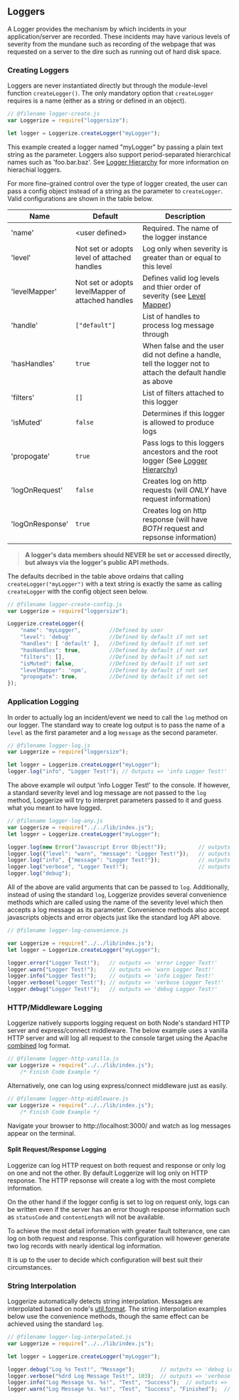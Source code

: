 
## Loggers

A Logger provides the mechanism by which incidents in your application/server 
are recorded. These incidents may have various levels of severity from the 
mundane such as recording of the webpage that was requested on a server to 
the dire such as running out of hard disk space.

### Creating Loggers

Loggers are never instantiated directly but through the module-level function 
`createLogger()`. The only mandatory option that `createLogger` requires is a 
name (either as a string or defined in an object).

```javascript
// @filename logger-create.js
var Loggerize = require("loggersize");

let logger = Loggerize.createLogger("myLogger");
```

This example created a logger named "myLogger" by passing a plain text string 
as the parameter. Loggers also support period-separated hierarchical names 
such as 'foo.bar.baz'. See [Logger Hierarchy](#log-hierarchy) for more 
information on hierachial loggers.

For more fine-grained control over the type of logger created, the user can 
pass a config object instead of a string as the parameter to `createLogger`. 
Valid configurations are shown in the table below.

| Name          | Default								|  Description																	|
| ------------- | ------------------------------------- | -----------------------------------------------------------------------------	|
| 'name'       	| \<user defined>						| Required. The name of the logger instance									|
| 'level'       | Not set or adopts level of attached handles	| Log only when severity is greater than or equal to this level					|
| 'levelMapper' | Not set or adopts levelMapper of attached handles	| Defines valid log levels and thier order of severity (see [Level Mapper](#level-mapper))		|
| 'handle'		| `["default"]`  					   	| List of handles to process log message through								|
| 'hasHandles'  | `true`								| When false and the user did not define a handle, tell the logger not to attach the default handle as above							|
| 'filters'     | `[]`									| List of filters attached to this logger										|
| 'isMuted'     | `false`								| Determines if this logger is allowed to produce logs							|
| 'propogate'	| `true`								| Pass logs to this loggers ancestors and the root logger (See [Logger Hierarchy](#log-hierarchy))	|
| 'logOnRequest' | `false`								| Creates log on http requests (will *ONLY* have request information)			|
| 'logOnResponse'| `true`								| Creates log on http response (will have *BOTH* request and repsonse information)|


> **A logger's data members should NEVER be set or accessed directly, but always via 
the logger's public API methods.**

The defaults decribed in the table above ordains that calling 
`createLogger("myLogger")` with a text string is exactly the same as calling 
`createLogger` with the config object seen below.

``` javascript
// @filename logger-create-config.js
var Loggerize = require("loggersize");

Loggerize.createLogger({
	"name": "myLogger",			//Defined by user
	"level": 'debug'			//Defined by default if not set
	"handles": [ 'default' ],	//Defined by default if not set
	"hasHandles": true,			//Defined by default if not set
	"filters": [],				//Defined by default if not set
	"isMuted": false,			//Defined by default if not set
	"levelMapper": 'npm',		//Defined by default if not set
	"propogate": true,			//Defined by default if not set
});
```

### Application Logging

In order to actually log an incident/event we need to call the `log` method on our logger. 
The standard way to create log output is to pass the name of a `level` as the first parameter 
and a log `message` as the second parameter.

```javascript
// @filename logger-log.js
var Loggerize = require("loggersize");

let logger = Loggerize.createLogger("myLogger");
logger.log("info", "Logger Test!"); // Outputs => 'info Logger Test!'
```

The above example wil output 'info Logger Test!' to the console. If however, a standard severity 
level and log message are not passed to the `log` method, Loggerize will try to interpret 
parameters passed to it and guess what you meant to have logged.

```javascript
// @filename logger-log-any.js
var Loggerize = require("../../lib/index.js");
let logger = Loggerize.createLogger("myLogger");

logger.log(new Error("Javascript Error Object!"));			// outputs => 'error Javascript Error Object!'. N.B. you have to define a formatter to output stack trace
logger.log({"level": "warn", "message": "Logger Test!"});	// outputs => 'warn Logger Test!'
logger.log("info", {"message": "Logger Test!"});			// outputs => 'info Logger Test!'
logger.log("verbose", "Logger Test!");						// outputs => 'verbose Logger Test!'
logger.log("debug");
```

All of the above are valid arguments that can be passed to `log`.
Additionally, instead of using the standard `log`, Loggerize provides several 
convenience methods which are called using the name of the severity level which 
then accepts a log message as its parameter. Convenience methods also accept 
javascripts objects and error objects just like the standard log API above.

```javascript
// @filename logger-log-convenience.js

var Loggerize = require("../../lib/index.js");
let logger = Loggerize.createLogger("myLogger");

logger.error("Logger Test!");	// outputs => 'error Logger Test!'
logger.warn("Logger Test!");	// outputs => 'warn Logger Test!'
logger.info("Logger Test!"); 	// outputs => 'info Logger Test!'
logger.verbose("Logger Test!"); // outputs => 'verbose Logger Test!'
logger.debug("Logger Test!");	// outputs => 'debug Logger Test!'
```

### HTTP/Middleware Logging

Loggerize natively supports logging request on both Node's standard HTTP server and 
express/connect middleware. The below example uses a vanilla HTTP server and will 
log all request to the console target using the Apache [combined](https://httpd.apache.org/docs/1.3/logs.html#combined ) log format.

```javascript
// @filename logger-http-vanilla.js
var Loggerize = require("../../lib/index.js");
	/* Finish Code Example */
```

Alternatively, one can log using express/connect middleware just as easily.

```javascript
// @filename logger-http-middleware.js
var Loggerize = require("../../lib/index.js");
	/* Finish Code Example */
```

Navigate your browser to http://localhost:3000/ and watch as log messages appear on the terminal.


#### Split Request/Response Logging

Loggerize can log HTTP request on both request and response or only log on one 
and not the other. By default Loggerize will log only on HTTP response. The HTTP 
repsonse will create a log with the most complete information.

On the other hand if the logger config is set to log on request only, logs can 
be written even if the server has an error though response information such as 
`statusCode` and `contentLength` will not be available.

To achieve the most detail information with greater fault tolterance, one can 
log on both request and response. This configuration will however generate two 
log records with nearly identical log information.

It is up to the user to decide which configuration will best suit their 
circumstances.

### String Interpolation

Loggerize automatically detects string interpolation. Messages are interpolated 
based on node's [util.format](https://nodejs.org/api/util.html#util_util_format_format_args ).
The string interpolation examples below use the convenience methods, though the 
same effect can be achieved using the standard `log`.

```javascript
// @filename logger-log-interpolated.js
var Loggerize = require("../../lib/index.js");

let logger = Loggerize.createLogger("myLogger");

logger.debug("Log %s Test!", "Message");		// outputs => 'debug Log Message Test!'
logger.verbose("%drd Log Message Test!", 103);	// outputs => 'verbose 103rd Log Message Test!'
logger.info("Log Message %s. %s!", "Test", "Success");	// outputs => 'info Log Message Test. Success!'
logger.warn("Log Message %s. %s!", "Test", "Success", "Finished");	// outputs => 'warn Log Message Test. Success! Finished'
```






